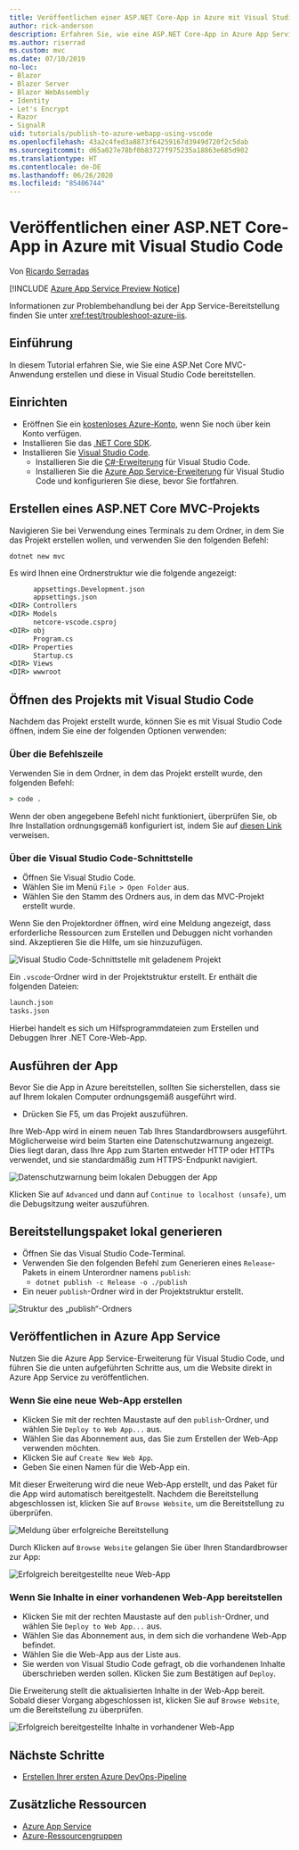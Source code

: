 ```yaml
---
title: Veröffentlichen einer ASP.NET Core-App in Azure mit Visual Studio Code
author: rick-anderson
description: Erfahren Sie, wie eine ASP.NET Core-App in Azure App Service mit Visual Studio Code veröffentlicht wird.
ms.author: riserrad
ms.custom: mvc
ms.date: 07/10/2019
no-loc:
- Blazor
- Blazor Server
- Blazor WebAssembly
- Identity
- Let's Encrypt
- Razor
- SignalR
uid: tutorials/publish-to-azure-webapp-using-vscode
ms.openlocfilehash: 43a2c4fed3a8873f64259167d3949d720f2c5dab
ms.sourcegitcommit: d65a027e78bf0b83727f975235a18863e685d902
ms.translationtype: HT
ms.contentlocale: de-DE
ms.lasthandoff: 06/26/2020
ms.locfileid: "85406744"
---
```

# <a name="publish-an-aspnet-core-app-to-azure-with-visual-studio-code"></a>Veröffentlichen einer ASP.NET Core-App in Azure mit Visual Studio Code

Von [Ricardo Serradas](https://twitter.com/ricardoserradas)

[!INCLUDE [Azure App Service Preview Notice](../includes/azure-apps-preview-notice.md)]

Informationen zur Problembehandlung bei der App Service-Bereitstellung finden Sie unter <xref:test/troubleshoot-azure-iis>.

## <a name="intro"></a>Einführung

In diesem Tutorial erfahren Sie, wie Sie eine ASP.Net Core MVC-Anwendung erstellen und diese in Visual Studio Code bereitstellen.

## <a name="set-up"></a>Einrichten

- Eröffnen Sie ein [kostenloses Azure-Konto](https://azure.microsoft.com/free/dotnet/), wenn Sie noch über kein Konto verfügen.
- Installieren Sie das [.NET Core SDK](https://dotnet.microsoft.com/download).
- Installieren Sie [Visual Studio Code](https://code.visualstudio.com/Download).
  - Installieren Sie die [C#-Erweiterung](https://marketplace.visualstudio.com/items?itemName=ms-dotnettools.csharp) für Visual Studio Code.
  - Installieren Sie die [Azure App Service-Erweiterung](https://marketplace.visualstudio.com/items?itemName=ms-azuretools.vscode-azureappservice) für Visual Studio Code und konfigurieren Sie diese, bevor Sie fortfahren.

## <a name="create-an-aspnet-core-mvc-project"></a>Erstellen eines ASP.NET Core MVC-Projekts

Navigieren Sie bei Verwendung eines Terminals zu dem Ordner, in dem Sie das Projekt erstellen wollen, und verwenden Sie den folgenden Befehl:

```dotnetcli
dotnet new mvc
```

Es wird Ihnen eine Ordnerstruktur wie die folgende angezeigt:

```cmd
      appsettings.Development.json
      appsettings.json
<DIR> Controllers
<DIR> Models
      netcore-vscode.csproj
<DIR> obj
      Program.cs
<DIR> Properties
      Startup.cs
<DIR> Views
<DIR> wwwroot
```

## <a name="open-it-with-visual-studio-code"></a>Öffnen des Projekts mit Visual Studio Code

Nachdem das Projekt erstellt wurde, können Sie es mit Visual Studio Code öffnen, indem Sie eine der folgenden Optionen verwenden:

### <a name="through-the-command-line"></a>Über die Befehlszeile

Verwenden Sie in dem Ordner, in dem das Projekt erstellt wurde, den folgenden Befehl:

```cmd
> code .
```

Wenn der oben angegebene Befehl nicht funktioniert, überprüfen Sie, ob Ihre Installation ordnungsgemäß konfiguriert ist, indem Sie auf [diesen Link](https://code.visualstudio.com/docs/setup/setup-overview#_cross-platform) verweisen.

### <a name="through-visual-studio-code-interface"></a>Über die Visual Studio Code-Schnittstelle

- Öffnen Sie Visual Studio Code.
- Wählen Sie im Menü `File > Open Folder` aus.
- Wählen Sie den Stamm des Ordners aus, in dem das MVC-Projekt erstellt wurde.

Wenn Sie den Projektordner öffnen, wird eine Meldung angezeigt, dass erforderliche Ressourcen zum Erstellen und Debuggen nicht vorhanden sind. Akzeptieren Sie die Hilfe, um sie hinzuzufügen.

![Visual Studio Code-Schnittstelle mit geladenem Projekt](publish-to-azure-webapp-using-vscode/_static/folder-structure-restore-netcore.jpg)

Ein `.vscode`-Ordner wird in der Projektstruktur erstellt. Er enthält die folgenden Dateien:

```cmd
launch.json
tasks.json
```

Hierbei handelt es sich um Hilfsprogrammdateien zum Erstellen und Debuggen Ihrer .NET Core-Web-App.

## <a name="run-the-app"></a>Ausführen der App

Bevor Sie die App in Azure bereitstellen, sollten Sie sicherstellen, dass sie auf Ihrem lokalen Computer ordnungsgemäß ausgeführt wird.

- Drücken Sie F5, um das Projekt auszuführen.

Ihre Web-App wird in einem neuen Tab Ihres Standardbrowsers ausgeführt. Möglicherweise wird beim Starten eine Datenschutzwarnung angezeigt. Dies liegt daran, dass Ihre App zum Starten entweder HTTP oder HTTPs verwendet, und sie standardmäßig zum HTTPS-Endpunkt navigiert.

![Datenschutzwarnung beim lokalen Debuggen der App](publish-to-azure-webapp-using-vscode/_static/run-webapp-https-warning.jpg)

Klicken Sie auf `Advanced` und dann auf `Continue to localhost (unsafe)`, um die Debugsitzung weiter auszuführen.

## <a name="generate-the-deployment-package-locally"></a>Bereitstellungspaket lokal generieren

- Öffnen Sie das Visual Studio Code-Terminal.
- Verwenden Sie den folgenden Befehl zum Generieren eines `Release`-Pakets in einem Unterordner namens `publish`:
  - `dotnet publish -c Release -o ./publish`
- Ein neuer `publish`-Ordner wird in der Projektstruktur erstellt.

![Struktur des „publish“-Ordners](publish-to-azure-webapp-using-vscode/_static/publish-folder.jpg)

## <a name="publish-to-azure-app-service"></a>Veröffentlichen in Azure App Service

Nutzen Sie die Azure App Service-Erweiterung für Visual Studio Code, und führen Sie die unten aufgeführten Schritte aus, um die Website direkt in Azure App Service zu veröffentlichen.

### <a name="if-youre-creating-a-new-web-app"></a>Wenn Sie eine neue Web-App erstellen

- Klicken Sie mit der rechten Maustaste auf den `publish`-Ordner, und wählen Sie `Deploy to Web App...` aus.
- Wählen Sie das Abonnement aus, das Sie zum Erstellen der Web-App verwenden möchten.
- Klicken Sie auf `Create New Web App`.
- Geben Sie einen Namen für die Web-App ein.

Mit dieser Erweiterung wird die neue Web-App erstellt, und das Paket für die App wird automatisch bereitgestellt. Nachdem die Bereitstellung abgeschlossen ist, klicken Sie auf `Browse Website`, um die Bereitstellung zu überprüfen.

![Meldung über erfolgreiche Bereitstellung](publish-to-azure-webapp-using-vscode/_static/deployment-succeeded-message.jpg)

Durch Klicken auf `Browse Website` gelangen Sie über Ihren Standardbrowser zur App:

![Erfolgreich bereitgestellte neue Web-App](publish-to-azure-webapp-using-vscode/_static/new-webapp-deployed.jpg)

### <a name="if-youre-deploying-to-an-existing-web-app"></a>Wenn Sie Inhalte in einer vorhandenen Web-App bereitstellen

- Klicken Sie mit der rechten Maustaste auf den `publish`-Ordner, und wählen Sie `Deploy to Web App...` aus.
- Wählen Sie das Abonnement aus, in dem sich die vorhandene Web-App befindet.
- Wählen Sie die Web-App aus der Liste aus.
- Sie werden von Visual Studio Code gefragt, ob die vorhandenen Inhalte überschrieben werden sollen. Klicken Sie zum Bestätigen auf `Deploy`.

Die Erweiterung stellt die aktualisierten Inhalte in der Web-App bereit. Sobald dieser Vorgang abgeschlossen ist, klicken Sie auf `Browse Website`, um die Bereitstellung zu überprüfen.

![Erfolgreich bereitgestellte Inhalte in vorhandener Web-App](publish-to-azure-webapp-using-vscode/_static/existing-webapp-deployed.jpg)

## <a name="next-steps"></a>Nächste Schritte

- [Erstellen Ihrer ersten Azure DevOps-Pipeline](/azure/devops/pipelines/create-first-pipeline)

## <a name="additional-resources"></a>Zusätzliche Ressourcen

- [Azure App Service](/azure/app-service/app-service-web-overview)
- [Azure-Ressourcengruppen](/azure/azure-resource-manager/resource-group-overview#resource-groups)
